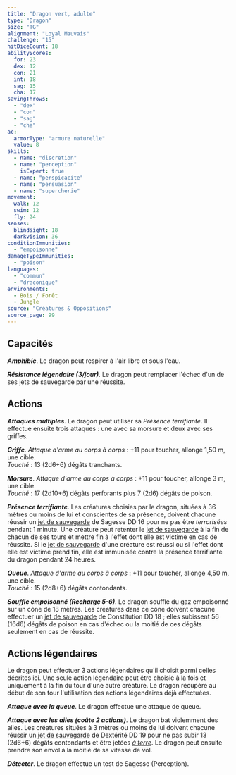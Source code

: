 ```yaml
---
title: "Dragon vert, adulte"
type: "Dragon"
size: "TG"
alignment: "Loyal Mauvais"
challenge: "15"
hitDiceCount: 18
abilityScores:
  for: 23
  dex: 12
  con: 21
  int: 18
  sag: 15
  cha: 17
savingThrows: 
  - "dex"
  - "con"
  - "sag"
  - "cha"
ac: 
  armorType: "armure naturelle"
  value: 8
skills: 
  - name: "discretion"
  - name: "perception"
    isExpert: true
  - name: "perspicacite"
  - name: "persuasion"
  - name: "supercherie"
movement: 
  walk: 12
  swim: 12
  fly: 24
senses: 
  blindsight: 18
  darkvision: 36
conditionImmunities: 
  - "empoisonne"
damageTypeImmunities: 
  - "poison"
languages: 
  - "commun"
  - "draconique"
environments:
  - Bois / Forêt
  - Jungle
source: "Créatures & Oppositions"
source_page: 99
---
```

## Capacités
_**Amphibie**_. Le dragon peut respirer à l'air libre et sous l'eau.

_**Résistance légendaire (3/jour)**_. Le dragon peut remplacer l'échec d'un de ses jets de sauvegarde par une réussite.

## Actions
_**Attaques multiples**_. Le dragon peut utiliser sa _Présence terrifiante_. Il effectue ensuite trois attaques : une avec sa morsure et deux avec ses griffes.

_**Griffe**_. _Attaque d'arme au corps à corps_ : +11 pour toucher, allonge 1,50 m, une cible.  
_Touché_ : 13 (2d6+6) dégâts tranchants.

_**Morsure**_. _Attaque d'arme au corps à corps_ : +11 pour toucher, allonge 3 m, une cible.  
_Touché_ : 17 (2d10+6) dégâts perforants plus 7 (2d6) dégâts de poison.

_**Présence terrifiante**_. Les créatures choisies par le dragon, situées à 36 mètres ou moins de lui et conscientes de sa présence, doivent chacune réussir un [jet de sauvegarde](/utiliser-les-caracteristiques#jets-de-sauvegarde) de Sagesse DD 16 pour ne pas être _terrorisées_ pendant 1 minute. Une créature peut retenter le [jet de sauvegarde](/utiliser-les-caracteristiques#jets-de-sauvegarde) à la fin de chacun de ses tours et mettre fin à l'effet dont elle est victime en cas de réussite. Si le [jet de sauvegarde](/utiliser-les-caracteristiques#jets-de-sauvegarde) d'une créature est réussi ou si l'effet dont elle est victime prend fin, elle est immunisée contre la présence terrifiante du dragon pendant 24 heures.

_**Queue**_. _Attaque d'arme au corps à corps_ : +11 pour toucher, allonge 4,50 m, une cible.  
_Touché_ : 15 (2d8+6) dégâts contondants.

_**Souffle empoisonné (Recharge 5-6)**_. Le dragon souffle du gaz empoisonné sur un cône de 18 mètres. Les créatures dans ce cône doivent chacune effectuer un [jet de sauvegarde](/utiliser-les-caracteristiques#jets-de-sauvegarde) de Constitution DD 18 ; elles subissent 56 (16d6) dégâts de poison en cas d'échec ou la moitié de ces dégâts seulement en cas de réussite.

## Actions légendaires
Le dragon peut effectuer 3 actions légendaires qu'il choisit parmi celles décrites ici. Une seule action légendaire peut être choisie à la fois et uniquement à la fin du tour d'une autre créature. Le dragon récupère au début de son tour l'utilisation des actions légendaires déjà effectuées.

_**Attaque avec la queue**_. Le dragon effectue une attaque de queue.

_**Attaque avec les ailes (coûte 2 actions)**_. Le dragon bat violemment des ailes. Les créatures situées à 3 mètres ou moins de lui doivent chacune réussir un [jet de sauvegarde](/utiliser-les-caracteristiques#jets-de-sauvegarde) de Dextérité DD 19 pour ne pas subir 13 (2d6+6) dégâts contondants et être jetées [_à terre_](/gerer-la-sante-du-personnage/#a-terre). Le dragon peut ensuite prendre son envol à la moitié de sa vitesse de vol.

_**Détecter**_. Le dragon effectue un test de Sagesse (Perception).
